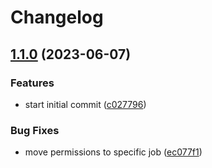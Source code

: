 # Changelog

## [1.1.0](https://github.com/janjulienn-chrmd/MyTestRepo/compare/v1.0.0...v1.1.0) (2023-06-07)


### Features

* start initial commit ([c027796](https://github.com/janjulienn-chrmd/MyTestRepo/commit/c0277961846697b1ee9b8af0c29da1840c30e5cc))


### Bug Fixes

* move permissions to specific job ([ec077f1](https://github.com/janjulienn-chrmd/MyTestRepo/commit/ec077f18afad385624e68ef1242616521a1385af))
